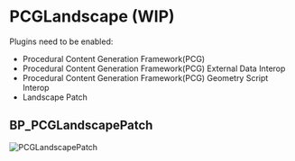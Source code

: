 # PCGLandscape (WIP)
 
Plugins need to be enabled:
- Procedural Content Generation Framework(PCG)
- Procedural Content Generation Framework(PCG) External Data Interop
- Procedural Content Generation Framework(PCG) Geometry Script Interop
- Landscape Patch


## BP_PCGLandscapePatch
![PCGLandscapePatch](https://github.com/user-attachments/assets/e93d00d2-f94e-4be9-9206-fe4d32df06b5)
